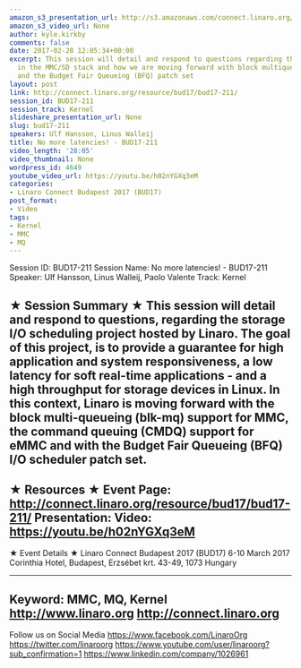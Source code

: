 ```yaml
---
amazon_s3_presentation_url: http://s3.amazonaws.com/connect.linaro.org/bud17/Presentations/BUD17-211%20-%20No%20more%20latencies%21.pdf
amazon_s3_video_url: None
author: kyle.kirkby
comments: false
date: 2017-02-28 12:05:34+00:00
excerpt: This session will detail and respond to questions regarding the latest developments
  in the MMC/SD stack and how we are moving forward with block multiqueueing (blk-mq)
  and the Budget Fair Queueing (BFQ) patch set
layout: post
link: http://connect.linaro.org/resource/bud17/bud17-211/
session_id: BUD17-211
session_track: Kernel
slideshare_presentation_url: None
slug: bud17-211
speakers: Ulf Hansson, Linus Walleij
title: No more latencies! - BUD17-211
video_length: '28:05'
video_thumbnail: None
wordpress_id: 4649
youtube_video_url: https://youtu.be/h02nYGXq3eM
categories:
- Linaro Connect Budapest 2017 (BUD17)
post_format:
- Video
tags:
- Kernel
- MMC
- MQ
---
```


Session ID: BUD17-211
Session Name: No more latencies! - BUD17-211
Speaker: Ulf Hansson, Linus Walleij, Paolo Valente
Track: Kernel


★ Session Summary ★
This session will detail and respond to questions, regarding the
storage I/O scheduling project hosted by Linaro. The goal of this
project, is to provide a guarantee for high application and system
responsiveness, a low latency for soft real-time applications - and a
high throughput for storage devices in Linux. In this context, Linaro
is moving forward with the block multi-queueing (blk-mq) support for
MMC, the command queuing (CMDQ) support for eMMC and with the Budget
Fair Queueing (BFQ) I/O scheduler patch set.
---------------------------------------------------
★ Resources ★
Event Page: http://connect.linaro.org/resource/bud17/bud17-211/
Presentation:
Video: https://youtu.be/h02nYGXq3eM
---------------------------------------------------

★ Event Details ★
Linaro Connect Budapest 2017 (BUD17)
6-10 March 2017
Corinthia Hotel, Budapest,
Erzsébet krt. 43-49,
1073 Hungary

---------------------------------------------------
Keyword: MMC, MQ, Kernel
http://www.linaro.org
http://connect.linaro.org
---------------------------------------------------
Follow us on Social Media
https://www.facebook.com/LinaroOrg
https://twitter.com/linaroorg
https://www.youtube.com/user/linaroorg?sub_confirmation=1
https://www.linkedin.com/company/1026961
